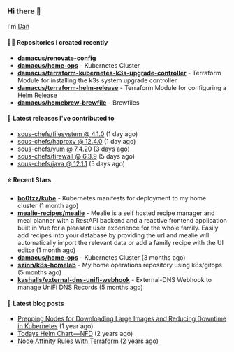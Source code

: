 

### Hi there 👋

I'm [Dan](https://medium.com/@dan.m.webb)

#### 👨‍💻 Repositories I created recently
- **[damacus/renovate-config](https://github.com/damacus/renovate-config)**
- **[damacus/home-ops](https://github.com/damacus/home-ops)** - Kubernetes Cluster
- **[damacus/terraform-kubernetes-k3s-upgrade-controller](https://github.com/damacus/terraform-kubernetes-k3s-upgrade-controller)** - Terraform Module for installing the k3s system upgrade controller
- **[damacus/terraform-helm-release](https://github.com/damacus/terraform-helm-release)** - Terraform Module for configuring a Helm Release
- **[damacus/homebrew-brewfile](https://github.com/damacus/homebrew-brewfile)** - Brewfiles

#### 🚀 Latest releases I've contributed to


- [sous-chefs/filesystem @ 4.1.0](https://github.com/sous-chefs/filesystem/releases/tag/4.1.0) (1 day ago)
- [sous-chefs/haproxy @ 12.4.0](https://github.com/sous-chefs/haproxy/releases/tag/12.4.0) (1 day ago)
- [sous-chefs/yum @ 7.4.20](https://github.com/sous-chefs/yum/releases/tag/7.4.20) (3 days ago)
- [sous-chefs/firewall @ 6.3.9](https://github.com/sous-chefs/firewall/releases/tag/6.3.9) (5 days ago)
- [sous-chefs/java @ 12.1.1](https://github.com/sous-chefs/java/releases/tag/12.1.1) (5 days ago)

#### ⭐ Recent Stars


- **[bo0tzz/kube](https://github.com/bo0tzz/kube)** - Kubernetes manifests for deployment to my home cluster (1 month ago)
- **[mealie-recipes/mealie](https://github.com/mealie-recipes/mealie)** - Mealie is a self hosted recipe manager and meal planner with a RestAPI backend and a reactive frontend application built in Vue for a pleasant user experience for the whole family. Easily add recipes into your database by providing the url and mealie will automatically import the relevant data or add a family recipe with the UI editor (1 month ago)
- **[damacus/home-ops](https://github.com/damacus/home-ops)** - Kubernetes Cluster (3 months ago)
- **[szinn/k8s-homelab](https://github.com/szinn/k8s-homelab)** - My home operations repository using k8s/gitops (5 months ago)
- **[kashalls/external-dns-unifi-webhook](https://github.com/kashalls/external-dns-unifi-webhook)** - External-DNS Webhook to manage UniFi DNS Records (5 months ago)

#### 📄 Latest blog posts
- [Prepping Nodes for Downloading Large Images and Reducing Downtime in Kubernetes](https://medium.com/@dan.m.webb/prepping-nodes-for-downloading-large-images-and-reducing-downtime-in-kubernetes-551ead53f0?source=rss-bbba9c670f6e------2) (1 year ago)
- [Todays Helm Chart — NFD](https://medium.com/@dan.m.webb/todays-helm-chart-nfd-efe64f156edd?source=rss-bbba9c670f6e------2) (2 years ago)
- [Node Affinity Rules With Terraform](https://awstip.com/node-affinity-rules-with-terraform-a0766e0bb1da?source=rss-bbba9c670f6e------2) (2 years ago)
